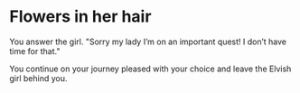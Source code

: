 # Flowers in her hair

You answer the girl. "Sorry my lady I’m on an important quest! I don’t have time for that."

You continue on your journey pleased with your choice and leave the Elvish girl behind you.
